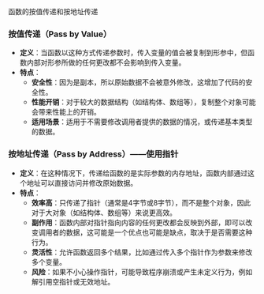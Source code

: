 函数的按值传递和按地址传递



### 按值传递（Pass by Value）

- **定义**：当函数以这种方式传递参数时，传入变量的值会被复制到形参中，但函数内部对形参所做的任何更改都不会影响到传入变量。
- **特点**：
  - **安全性**：因为是副本，所以原始数据不会被意外修改，这增加了代码的安全性。
  - **性能开销**：对于较大的数据结构（如结构体、数组等），复制整个对象可能会带来性能上的开销。
  - **适用场景**：适用于不需要修改调用者提供的数据的情况，或传递基本类型的数据。



### 按地址传递（Pass by Address）——使用指针

- **定义**：在这种情况下，传递给函数的是实际参数的内存地址，函数内部通过这个地址可以直接访问并修改原始数据。
- **特点**：
  - **效率高**：只传递了指针（通常是4字节或8字节），而不是整个对象，因此对于大对象（如结构体、数组等）来说更高效。
  - **副作用**：函数内部对指针指向内容的任何更改都会反映到外部，即可以改变调用者的数据，这可能是一个优点也可能是缺点，取决于是否需要这种行为。
  - **灵活性**：允许函数返回多个结果，比如通过传入多个指针作为参数来修改多个变量。
  - **风险**：如果不小心操作指针，可能导致程序崩溃或产生未定义行为，例如解引用空指针或无效地址。